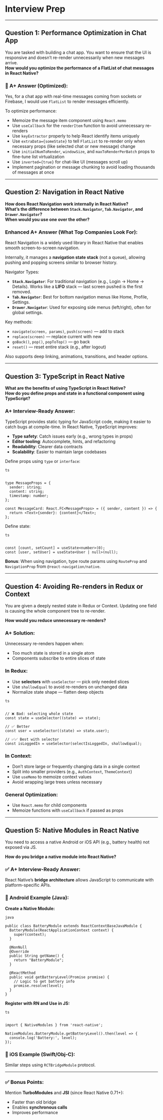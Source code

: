 # Interview Prep

---

## Question 1: Performance Optimization in Chat App

You are tasked with building a chat app. You want to ensure that the UI is responsive and doesn’t re-render unnecessarily when new messages arrive.  
**How would you optimize the performance of a FlatList of chat messages in React Native?**

### 🔹 A+ Answer (Optimized):

Yes, for a chat app with real-time messages coming from sockets or Firebase, I would use `FlatList` to render messages efficiently.

To optimize performance:

- Memoize the message item component using `React.memo`
- Use `useCallback` for the `renderItem` function to avoid unnecessary re-renders
- Use `keyExtractor` properly to help React identify items uniquely
- Use `extraData={someState}` to tell `FlatList` to re-render only when necessary props (like selected chat or new message) change
- Use `initialNumToRender`, `windowSize`, and `maxToRenderPerBatch` props to fine-tune list virtualization
- Use `inverted={true}` for chat-like UI (messages scroll up)
- Implement pagination or message chunking to avoid loading thousands of messages at once

---

## Question 2: Navigation in React Native

**How does React Navigation work internally in React Native?**  
**What’s the difference between `Stack.Navigator`, `Tab.Navigator`, and `Drawer.Navigator`?**  
**When would you use one over the other?**

### Enhanced A+ Answer (What Top Companies Look For):

React Navigation is a widely used library in React Native that enables smooth screen-to-screen navigation.

Internally, it manages a **navigation state stack** (not a queue), allowing pushing and popping screens similar to browser history.

Navigator Types:

- **`Stack.Navigator`**: For traditional navigation (e.g., Login → Home → Details). Works like a **LIFO** stack — last screen pushed is the first removed.
- **`Tab.Navigator`**: Best for bottom navigation menus like Home, Profile, Settings.
- **`Drawer.Navigator`**: Used for exposing side menus (left/right), often for global settings.

Key methods:

- `navigate(screen, params)`, `push(screen)` — add to stack
- `replace(screen)` — replace current with new
- `goBack()`, `pop()`, `popToTop()` — go back
- `reset()` — reset entire stack (e.g., after logout)

Also supports deep linking, animations, transitions, and header options.

---

## Question 3: TypeScript in React Native

**What are the benefits of using TypeScript in React Native?**  
**How do you define props and state in a functional component using TypeScript?**

### A+ Interview-Ready Answer:

TypeScript provides static typing for JavaScript code, making it easier to catch bugs at compile-time. In React Native, TypeScript improves:

- **Type safety**: Catch issues early (e.g., wrong types in props)
- **Editor tooling**: Autocomplete, hints, and refactoring
- **Readability**: Clearer data contracts
- **Scalability**: Easier to maintain large codebases

Define props using `type` or `interface`:

```
ts


type MessageProps = {
  sender: string;
  content: string;
  timestamp: number;
};

const MessageCard: React.FC<MessageProps> = ({ sender, content }) => {
  return <Text>{sender}: {content}</Text>;
};
```


Define state:

```
ts


const [count, setCount] = useState<number>(0);
const [user, setUser] = useState<User | null>(null);
```


**Bonus**: When using navigation, type route params using `RouteProp` and `NavigationProp` from `@react-navigation/native`.

---

## Question 4: Avoiding Re-renders in Redux or Context

You are given a deeply nested state in Redux or Context. Updating one field is causing the whole component tree to re-render.

**How would you reduce unnecessary re-renders?**

### A+ Solution:

Unnecessary re-renders happen when:

- Too much state is stored in a single atom
- Components subscribe to entire slices of state

### In Redux:

- Use **selectors** with `useSelector` — pick only needed slices
- Use `shallowEqual` to avoid re-renders on unchanged data
- Normalize state shape — flatten deep objects

```
ts


// ❌ Bad: selecting whole state
const state = useSelector((state) => state);

// ✅ Better
const user = useSelector((state) => state.user);

// ✅✅ Best with selector
const isLoggedIn = useSelector(selectIsLoggedIn, shallowEqual);
```


### In Context:

- Don’t store large or frequently changing data in a single context
- Split into smaller providers (e.g., `AuthContext`, `ThemeContext`)
- Use `useMemo` to memoize context values
- Avoid wrapping large trees unless necessary

### General Optimization:

- Use `React.memo` for child components
- Memoize functions with `useCallback` if passed as props

---

## Question 5: Native Modules in React Native

You need to access a native Android or iOS API (e.g., battery health) not exposed via JS.

**How do you bridge a native module into React Native?**

### ✅ A+ Interview-Ready Answer:

React Native’s **bridge architecture** allows JavaScript to communicate with platform-specific APIs.

### 🔹 Android Example (Java):

**Create a Native Module:**

```
java

public class BatteryModule extends ReactContextBaseJavaModule {
  BatteryModule(ReactApplicationContext context) {
    super(context);
  }

  @NonNull
  @Override
  public String getName() {
    return "BatteryModule";
  }

  @ReactMethod
  public void getBatteryLevel(Promise promise) {
    // Logic to get battery info
    promise.resolve(level);
  }
}
```


**Register with RN and Use in JS:**

```
ts


import { NativeModules } from 'react-native';

NativeModules.BatteryModule.getBatteryLevel().then(level => {
  console.log('Battery:', level);
});
```


### 🔹 iOS Example (Swift/Obj-C):

Similar steps using `RCTBridgeModule` protocol.

---

### ✅ Bonus Points:

Mention **TurboModules** and **JSI** (since React Native 0.71+):

- Faster than old bridge
- Enables **synchronous calls**
- Improves performance
